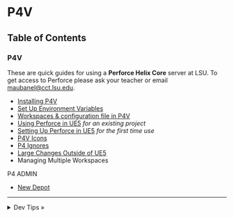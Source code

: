 # P4V

## Table of Contents

### P4V

These are quick guides for using a **Perforce Helix Core** server at LSU. To get access to Perforce please ask your teacher or email [maubanel@cct.lsu.edu](mailto:maubanel@cct.lsu.edu).

* [Installing P4V](installing/README.md#user-content-installing-p4v)
* [Set Up Environment Variables](environment/README.md#user-content-set-up-environment-variables)
* [Workspaces & configuration file in P4V](workspaces/README.md#user-content-workspaces-in-p4v)
* [Using Perforce in UE5](ue5-existing/README.md#user-content-using-perforce-in-ue5) *for an existing project*
* [Setting Up Perforce in UE5](ue5/README.md#user-content-setting-up-perforce-in-ue5) *for the first time use*
* [P4V Icons](icons/README.md#user-content-p4v-icons)
* [P4 Ignores](ignore/README.md#user-content-p4-ignore)
* [Large Changes Outside of UE5](large-changes/README.md#user-content-large-changes-outside-of-ue5)
* Managing Multiple Workspaces 

P4 ADMIN
* [New Depot](newdepot/README.md#user-content-installing-p4v#user-content-p4-new-depot)

---

<details>
  <summary>Dev Tips &raquo;</summary>

  make git m="add commit message"
</details>


